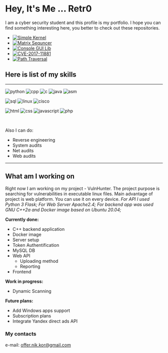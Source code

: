 # Hey, It's Me ... Retr0

I am a cyber security student and this profile is my portfolio. I hope you can find something interesting here, you better to check out these repositories.

- [![Simple Kernel](https://img.shields.io/static/v1?label=Repo&message=Simple%20Kernel&color=FF4A40)](https://github.com/Retr0-code/Simple-Kernel)
- [![Matrix Sequncer](https://img.shields.io/static/v1?label=Repo&message=Matrix%20Sequncer&color=ff0057)](https://github.com/Retr0-code/Matrix-Sequncer)
- [![Console GUI Lib](https://img.shields.io/static/v1?label=Repo&message=Console%20GUI%20Lib&color=7163e0)](https://github.com/Retr0-code/Console-Graphics)
- [![CVE-2017-11881](https://img.shields.io/static/v1?label=Repo&message=SignHere&color=607CF7)](https://github.com/Retr0-code/SignHere)
- [![Path Traversal](https://img.shields.io/static/v1?label=Repo&message=Path%20Trav%20Vulnerability%20in%20IP%20Cameras&color=60aaf7)](https://github.com/Retr0-code/auth-traversal)

## Here is list of my skills
---

![python](https://img.shields.io/badge/-Python-FFC500?logo=python)
![cpp](https://img.shields.io/badge/-C++-6088FF?logo=c%2b%2b)
![c](https://img.shields.io/badge/-C-60aaf7?logo=c)
![java](https://img.shields.io/badge/-Java-FF8501?logo=java&logoColor=000000)
![asm](https://img.shields.io/badge/-ASM-FF0F1F)

![sql](https://img.shields.io/badge/-SQL-ffffff?logo=MySQL)
![linux](https://img.shields.io/badge/-Linux-000000?logo=linux)
![cisco](https://img.shields.io/badge/-Cisco-ffffff?logo=cisco)

![html](https://img.shields.io/badge/-HTML5-000000?logo=html5)
![css](https://img.shields.io/badge/-CSS3-000000?logo=css3)
![javascript](https://img.shields.io/badge/-JS-000000?logo=javascript)
![php](https://img.shields.io/badge/-PHP-000000?logo=php)

<br>

Also I can do:
  - Reverse engineering
  - System audits
  - Net audits
  - Web audits

---

## What am I working on

Right now I am working on my project - VulnHunter. The project purpose is searching for vulnerabilities in executable linux files. Main advantage of project is web platform. You can use it on every device. *For API I used Python 3 Flask; For Web Server Apache2.4; For backend app was used GNU C++2a and Docker image based on Ubuntu 20.04;*

**Currently done:**
  * C++ backend application
  * Docker image
  * Server setup
  * Token Authentification
  * MySQL DB
  * Web API
    * Uploading method
    * Reporting
  * Frontend

**Work in progress:**
  * Dynamic Scanning

**Future plans:**
  * Add Windows apps support
  * Subscription plans
  * Integrate Yandex direct ads API


### My contacts

e-mail: offer.nik.kor@gmail.com
